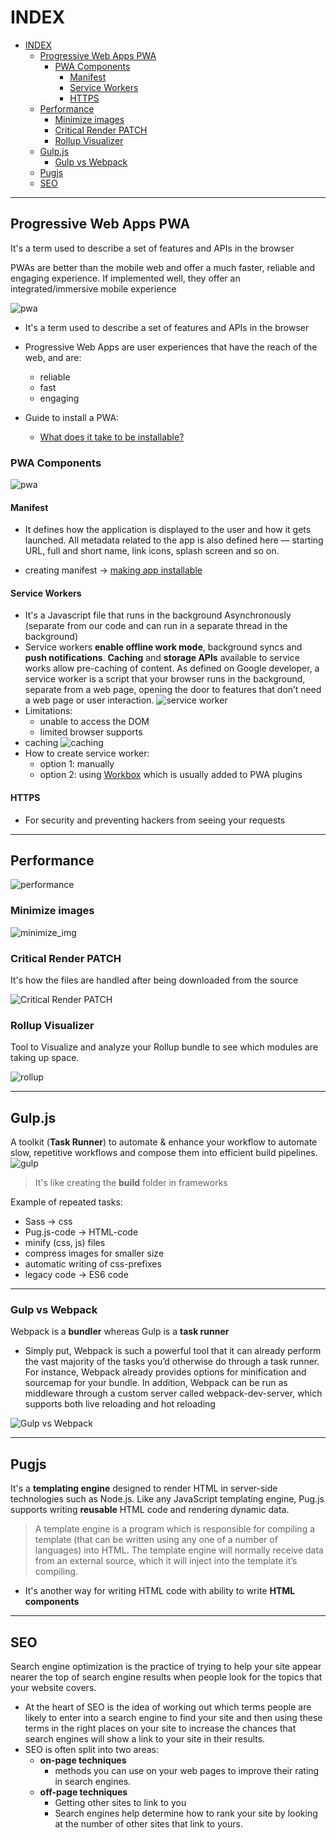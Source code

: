 # INDEX

- [INDEX](#index)
  - [Progressive Web Apps PWA](#progressive-web-apps-pwa)
    - [PWA Components](#pwa-components)
      - [Manifest](#manifest)
      - [Service Workers](#service-workers)
      - [HTTPS](#https)
  - [Performance](#performance)
    - [Minimize images](#minimize-images)
    - [Critical Render PATCH](#critical-render-patch)
    - [Rollup Visualizer](#rollup-visualizer)
  - [Gulp.js](#gulpjs)
    - [Gulp vs Webpack](#gulp-vs-webpack)
  - [Pugjs](#pugjs)
  - [SEO](#seo)

---

## Progressive Web Apps PWA

It's a term used to describe a set of features and APIs in the browser

PWAs are better than the mobile web and offer a much faster, reliable and engaging experience. If implemented well, they offer an integrated/immersive mobile experience

![pwa](./img/pwa.png)

- It's a term used to describe a set of features and APIs in the browser
- Progressive Web Apps are user experiences that have the reach of the web, and are:

  - reliable
  - fast
  - engaging

- Guide to install a PWA:
  - [What does it take to be installable?](https://web.dev/install-criteria/)

### PWA Components

![pwa](./img/pwa2.png)

#### Manifest

- It defines how the application is displayed to the user and how it gets launched. All metadata related to the app is also defined here — starting URL, full and short name, link icons, splash screen and so on.

- creating manifest -> [making app installable](https://web.dev/install-criteria/)

#### Service Workers

- It's a Javascript file that runs in the background Asynchronously (separate from our code and can run in a separate thread in the background)
- Service workers **enable offline work mode**, background syncs and **push notifications**. **Caching** and **storage APIs** available to service works allow pre-caching of content. As defined on Google developer, a service worker is a script that your browser runs in the background, separate from a web page, opening the door to features that don’t need a web page or user interaction.
  ![service worker](./img/serviceworker.PNG)
- Limitations:
  - unable to access the DOM
  - limited browser supports
- caching ![caching](./img/caching.PNG)
- How to create service worker:
  - option 1: manually
  - option 2: using [Workbox](https://developer.chrome.com/docs/workbox/) which is usually added to PWA plugins

#### HTTPS

- For security and preventing hackers from seeing your requests

---

## Performance

![performance](./img/performance.PNG)

### Minimize images

![minimize_img](./img/min-img.PNG)

### Critical Render PATCH

It's how the files are handled after being downloaded from the source

![Critical Render PATCH](./img/critical%20render%20path.PNG)

### Rollup Visualizer

Tool to Visualize and analyze your Rollup bundle to see which modules are taking up space.

![rollup](./img/rollup.png)

---

## Gulp.js

A toolkit (**Task Runner**) to automate & enhance your workflow to automate slow, repetitive workflows and compose them into efficient build pipelines.
![gulp](./img/gulp.PNG)

> It's like creating the **build** folder in frameworks

Example of repeated tasks:

- Sass -> css
- Pug.js-code -> HTML-code
- minify (css, js) files
- compress images for smaller size
- automatic writing of css-prefixes
- legacy code -> ES6 code

---

### Gulp vs Webpack

Webpack is a **bundler** whereas Gulp is a **task runner**

- Simply put, Webpack is such a powerful tool that it can already perform the vast majority of the tasks you’d otherwise do through a task runner. For instance, Webpack already provides options for minification and sourcemap for your bundle. In addition, Webpack can be run as middleware through a custom server called webpack-dev-server, which supports both live reloading and hot reloading

![Gulp vs Webpack](./img/Gulp-vs-Webpack-info.jpg.jpg)

---

## Pugjs

It's a **templating engine** designed to render HTML in server-side technologies such as Node.js. Like any JavaScript templating engine, Pug.js supports writing **reusable** HTML code and rendering dynamic data.

> A template engine is a program which is responsible for compiling a template (that can be written using any one of a number of languages) into HTML. The template engine will normally receive data from an external source, which it will inject into the template it’s compiling.

- It's another way for writing HTML code with ability to write **HTML components**

---

## SEO

Search engine optimization is the practice of trying to help your site appear nearer the top of search engine results when people look for the topics that your website covers.

- At the heart of SEO is the idea of working out which terms people are likely to enter into a search engine to find your site and then using these terms in the right places on your site to increase the chances that search engines will show a link to your site in their results.
- SEO is often split into two areas:
  - **on-page techniques**
    - methods you can use on your web pages to improve their rating in search engines.
  - **off-page techniques**
    - Getting other sites to link to you
    - Search engines help determine how to rank your site by looking at the number of other sites that link to yours.
